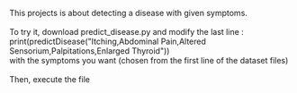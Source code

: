 This projects is about detecting a disease with given symptoms. \
\
To try it, download predict_disease.py and modify the last line :\
print(predictDisease("Itching,Abdominal Pain,Altered Sensorium,Palpitations,Enlarged Thyroid")) \
with the symptoms you want (chosen from the first line of the dataset files)\
\
Then, execute the file
